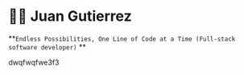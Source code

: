 <!--
**jgutierrezo/jgutierrezo** is a ✨ _special_ ✨ repository because its `README.md` (this file) appears on your GitHub profile.

Here are some ideas to get you started:

- 🔭 I’m currently working on ...
- 🌱 I’m currently learning ...
- 👯 I’m looking to collaborate on ...
- 🤔 I’m looking for help with ...
- 💬 Ask me about ...
- 📫 How to reach me: ...
- 😄 Pronouns: ...
- ⚡ Fun fact: ...
-->

# 🧗🏻 Juan Gutierrez 

**`Endless Possibilities, One Line of Code at a Time (Full-stack software developer)` **

dwqfwqfwe3f3

